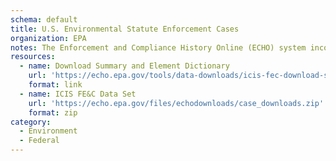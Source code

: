 ```yaml
---
schema: default
title: U.S. Environmental Statute Enforcement Cases
organization: EPA
notes: The Enforcement and Compliance History Online (ECHO) system incorporates Federal enforcement and compliance (FE&C) data from the Integrated Compliance Information System (ICIS), used to track federal enforcement cases. ICIS contains information on federal administrative and federal judicial cases under various  environmental statutes.
resources:
  - name: Download Summary and Element Dictionary
    url: 'https://echo.epa.gov/tools/data-downloads/icis-fec-download-summary'
    format: link
  - name: ICIS FE&C Data Set
    url: 'https://echo.epa.gov/files/echodownloads/case_downloads.zip'
    format: zip
category:
  - Environment
  - Federal
---
```

